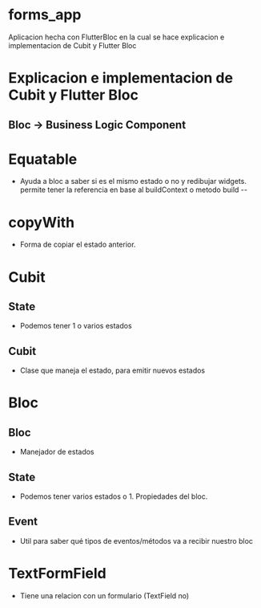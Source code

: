 # forms_app
Aplicacion hecha con FlutterBloc en la cual se hace explicacion e implementacion de Cubit y Flutter Bloc

# Explicacion e implementacion de Cubit y Flutter Bloc
## Bloc -> Business Logic Component

# Equatable
-    Ayuda a bloc a saber si es el mismo estado o no y redibujar widgets. permite tener la referencia en base al buildContext o metodo build --
# copyWith
-    Forma de copiar el estado anterior.

# Cubit
 ## State
-    Podemos tener 1 o varios estados 
 ## Cubit
-    Clase que maneja el estado, para emitir nuevos estados
# Bloc

 ## Bloc
-    Manejador de estados
 ## State
-    Podemos tener varios estados o 1. Propiedades del bloc.
 ## Event
-    Util para saber qué tipos de eventos/métodos va a recibir nuestro bloc

# TextFormField
- Tiene una relacion con un formulario (TextField no)